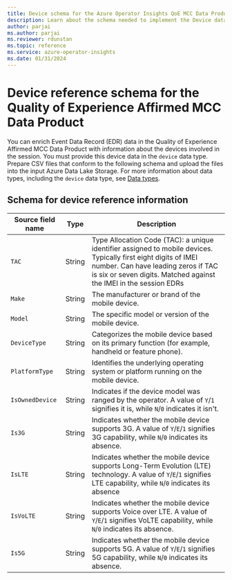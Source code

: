 ```yaml
---
title: Device schema for the Azure Operator Insights QoE MCC Data Product
description: Learn about the schema needed to implement the Device data type in the Quality of Experience – Affirmed MCC Data Product for Azure Operator Insights.
author: parjai
ms.author: parjai
ms.reviewer: rdunstan
ms.topic: reference
ms.service: azure-operator-insights
ms.date: 01/31/2024
---
```


<!-- #CustomerIntent: As a Data Product user, I want to add the ability to add device reference data to further enrich the MCC Event Data Records-->

# Device reference schema for the Quality of Experience Affirmed MCC Data Product

You can enrich Event Data Record (EDR) data in the Quality of Experience Affirmed MCC Data Product with information about the devices involved in the session. You must provide this device data in the `device` data type. Prepare CSV files that conform to the following schema and upload the files into the input Azure Data Lake Storage. For more information about data types, including the `device` data type, see [Data types](concept-data-types.md).

## Schema for device reference information

| Source field name | Type | Description |
| --- | --- | --- |
| `TAC` | String | Type Allocation Code (TAC): a unique identifier assigned to mobile devices. Typically first eight digits of IMEI number. Can have leading zeros if TAC is six or seven digits. Matched against the IMEI in the session EDRs |
| `Make` | String | The manufacturer or brand of the mobile device. |
| `Model` | String | The specific model or version of the mobile device. |
| `DeviceType` | String | Categorizes the mobile device based on its primary function (for example, handheld or feature phone). |
| `PlatformType` | String | Identifies the underlying operating system or platform running on the mobile device. |
| `IsOwnedDevice` | String | Indicates if the device model was ranged by the operator. A value of `Y`/`1` signifies it is, while `N`/`0` indicates it isn't. |
| `Is3G` | String | Indicates whether the mobile device supports 3G. A value of `Y`/`E`/`1` signifies 3G capability, while `N`/`0` indicates its absence. |
| `IsLTE` | String | Indicates whether the mobile device supports Long-Term Evolution (LTE) technology. A value of `Y`/`E`/`1` signifies LTE capability, while `N`/`0` indicates its absence |
| `IsVoLTE` | String | Indicates whether the mobile device supports Voice over LTE. A value of `Y`/`E`/`1` signifies VoLTE capability, while `N`/`0` indicates its absence. |
| `Is5G` | String | Indicates whether the mobile device supports 5G. A value of `Y`/`E`/`1` signifies 5G capability, while `N`/`0` indicates its absence. |
